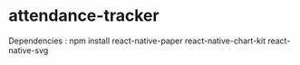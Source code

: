 # attendance-tracker

Dependencies : npm install react-native-paper react-native-chart-kit react-native-svg

